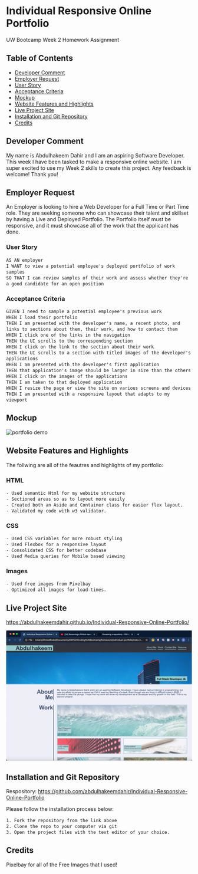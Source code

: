 # Individual Responsive Online Portfolio

UW Bootcamp Week 2 Homework Assignment

## Table of Contents

- [Developer Comment](#developer-comment)
- [Employer Request](#employer-request)
- [User Story](#user-story)
- [Acceptance Criteria](#acceptance-criteria)
- [Mockup](#mockup)
- [Website Features and Highlights](#website-features-and-highlights)
- [Live Project Site](#live-project-site)
- [Installation and Git Repository](#installation-and-git-repository)
- [Credits](#credits)

## Developer Comment

My name is Abdulhakeem Dahir and I am an aspiring Software Developer. This week I have been tasked to make a responsive online website. I am super excited to use my Week 2 skills to create this project. Any feedback is welcome! Thank you!

## Employer Request

An Employer is looking to hire a Web Developer for a Full Time or Part Time role. They are seeking someone who can showcase their talent and skillset by having a Live and Deployed Portfolio. The Portfolio itself must be responsive, and it must showcase all of the work that the applicant has done.

### User Story

```
AS AN employer
I WANT to view a potential employee's deployed portfolio of work samples
SO THAT I can review samples of their work and assess whether they're a good candidate for an open position
```

### Acceptance Criteria

```
GIVEN I need to sample a potential employee's previous work
WHEN I load their portfolio
THEN I am presented with the developer's name, a recent photo, and links to sections about them, their work, and how to contact them
WHEN I click one of the links in the navigation
THEN the UI scrolls to the corresponding section
WHEN I click on the link to the section about their work
THEN the UI scrolls to a section with titled images of the developer's applications
WHEN I am presented with the developer's first application
THEN that application's image should be larger in size than the others
WHEN I click on the images of the applications
THEN I am taken to that deployed application
WHEN I resize the page or view the site on various screens and devices
THEN I am presented with a responsive layout that adapts to my viewport
```

## Mockup

![portfolio demo](./assets/images/Lernantino-Web-Developer-Example.png)

## Website Features and Highlights

The follwing are all of the feautres and highlights of my portfolio:

### HTML

```
- Used semantic Html for my website structure
- Sectioned areas so as to layout more easily
- Created both an Aside and Container class for easier flex layout.
- Validated my code with w3 validator.
```

### CSS

```
- Used CSS variables for more robust styling
- Used Flexbox for a responsive layout
- Consolidated CSS for better codebase
- Used Media queries for Mobile based viewing
```

### Images

```
- Used free images from Pixelbay
- Optimized all images for load-times.
```

## Live Project Site

https://abdulhakeemdahir.github.io/Individual-Responsive-Online-Portfolio/

![portfolio](./assets/images/online-portfolio.png)

## Installation and Git Repository

Respository: https://github.com/abdulhakeemdahir/Individual-Responsive-Online-Portfolio

Please follow the installation process below:

```
1. Fork the repository from the link above
2. Clone the repo to your computer via git
3. Open the project files with the text editor of your choice.
```

## Credits

Pixelbay for all of the Free Images that I used!
